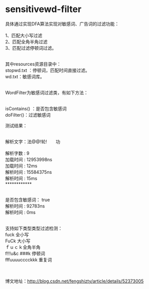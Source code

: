 # sensitivewd-filter
具体通过实现DFA算法实现对敏感词、广告词的过滤功能：<br/><br/>
 1、匹配大小写过滤<br/>
 2、匹配全角半角过滤<br/>
 3、匹配过滤停顿词过滤。<br/><br/>
 
其中resources资源目录中：<br/>
stopwd.txt ：停顿词，匹配时间直接过滤。<br/>
wd.txt：敏感词库。<br/><br/>


WordFilter为敏感词过滤类，有如下方法：<br/><br/>

isContains() ：是否包含敏感词<br/>
doFilter()：过滤敏感词<br/>

测试结果：<br/><br/>

解析文字：法@@!轮!　　功<br/><br/>
解析字数 : 9<br/>
加载时间 : 12953998ns<br/>
加载时间 : 12ms <br/>
解析时间 : 15584375ns <br/>
解析时间 : 15ms <br/>
************<br/><br/>


是否包含敏感词： true <br/>
解析时间 : 92783ns <br/>
解析时间 : 0ms <br/><br/>

支持如下类型类型过滤检测：<br/>
fuck 全小写<br/>
FuCk 大小写<br/>
ｆｕｃｋ全角半角<br/>
f!!!u&c  ###k 停顿词<br/>
fffuuuucccckkk 重复词<br/><br/><br/>

博文地址：http://blog.csdn.net/fengshizty/article/details/52373005<br/>
